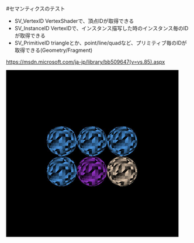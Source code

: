 #セマンティクスのテスト

- SV_VertexID VertexShaderで、頂点IDが取得できる
- SV_InstanceID VertexIDで、インスタンス描写した時のインスタンス毎のIDが取得できる
- SV_PrimitiveID triangleとか、point/line/quadなど、プリミティブ毎のIDが取得できる(Geometry/Fragment)

https://msdn.microsoft.com/ja-jp/library/bb509647(v=vs.85).aspx

!["capture"](image.jpg)